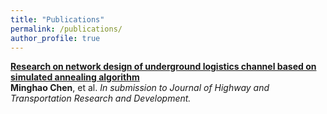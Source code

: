 ```yaml
---
title: "Publications"
permalink: /publications/
author_profile: true
---
```


<b>[Research on network design of underground logistics channel based on simulated annealing algorithm](http://minghaochen.com/publications/2019-paper1)</b> <br>
<b>Minghao Chen</b>, et al. <i>In submission to Journal of Highway and Transportation Research and Development.</i>